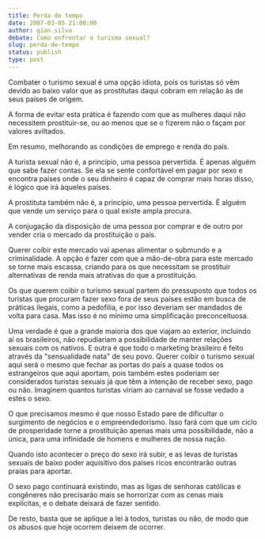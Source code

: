 ```yaml
---
title: Perda de tempo
date: 2007-03-05 21:00:00
author: gian.silva
debate: Como enfrentar o turismo sexual?
slug: perda-de-tempo
status: publish 
type: post
---
```


Combater o turismo sexual é uma opção idiota, pois os turistas só vêm devido ao baixo valor que as prostitutas daqui cobram em relação às de seus países de origem.  

A forma de evitar esta prática é fazendo com que as mulheres daqui não necessitem prostituir-se, ou ao menos que se o fizerem não o façam por valores aviltados.  

Em resumo, melhorando as condições de emprego e renda do país.  

A turista sexual não é, a princípio, uma pessoa pervertida. É apenas alguém que sabe fazer contas. Se ela se sente confortável em pagar por sexo e encontra países onde o seu dinheiro é capaz de comprar mais horas disso, é lógico que irá àqueles países.  

A prostituta também não é, a princípio, uma pessoa pervertida. É alguém que vende um serviço para o qual existe ampla procura.  

A conjugação da disposição de uma pessoa por comprar e de outro por vender cria o mercado da prostituição o país.  

Querer coibir este mercado vai apenas alimentar o submundo e a criminalidade. A opção é fazer com que a mão-de-obra para este mercado se torne mais escassa, criando para os que necessitam se prostituir alternativas de renda mais atrativas do que a prostituição.  

Os que querem coibir o turismo sexual partem do pressuposto que todos os turistas que procuram fazer sexo fora de seus países estão em busca de práticas ilegais, como a pedofilia, e por isso deveriam ser mandados de volta para casa. Mas isso é no mínimo uma simplificação preconceituosa.  

Uma verdade é que a grande maioria dos que viajam ao exterior, incluindo aí os brasileiros, não repudiariam a possibilidade de manter relações sexuais com os nativos. E outra é que todo o marketing brasileiro é feito através da "sensualidade nata" de seu povo. Querer coibir o turismo sexual aqui será o mesmo que fechar as portas do país a quase todos os estrangeiros que aqui aportam, pois também estes poderiam ser considerados turistas sexuais já que têm a intenção de receber sexo, pago ou não. Imaginem quantos turistas viriam ao carnaval se fosse vedado a estes o sexo.  

O que precisamos mesmo é que nosso Estado pare de dificultar o surgimento de negócios e o empreendedorismo. Isso fará com que um ciclo de prosperidade torne a prostituição apenas mais uma possibilidade, não a única, para uma infinidade de homens e mulheres de nossa nação.  

Quando isto acontecer o preço do sexo irá subir, e as levas de turistas sexuais de baixo poder aquisitivo dos países ricos encontrarão outras praias para aportar.  

O sexo pago continuará existindo, mas as ligas de senhoras católicas e congêneres não precisarão mais se horrorizar com as cenas mais explícitas, e o debate deixará de fazer sentido.  

De resto, basta que se aplique a lei à todos, turistas ou não, de modo que os abusos que hoje ocorrem deixem de ocorrer.
